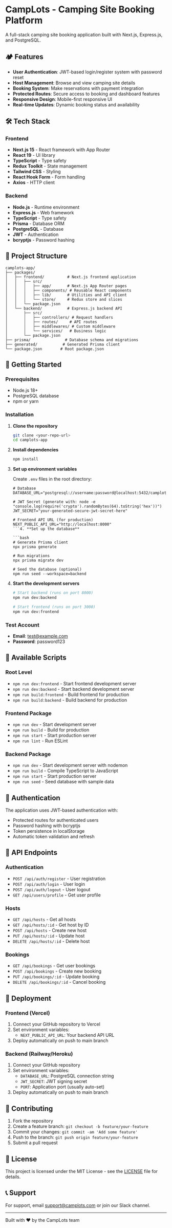 # CampLots - Camping Site Booking Platform

A full-stack camping site booking application built with Next.js, Express.js, and PostgreSQL.

## 🏕️ Features

- **User Authentication**: JWT-based login/register system with password reset
- **Host Management**: Browse and view camping site details
- **Booking System**: Make reservations with payment integration
- **Protected Routes**: Secure access to booking and dashboard features
- **Responsive Design**: Mobile-first responsive UI
- **Real-time Updates**: Dynamic booking status and availability

## 🛠️ Tech Stack

### Frontend

- **Next.js 15** - React framework with App Router
- **React 19** - UI library
- **TypeScript** - Type safety
- **Redux Toolkit** - State management
- **Tailwind CSS** - Styling
- **React Hook Form** - Form handling
- **Axios** - HTTP client

### Backend

- **Node.js** - Runtime environment
- **Express.js** - Web framework
- **TypeScript** - Type safety
- **Prisma** - Database ORM
- **PostgreSQL** - Database
- **JWT** - Authentication
- **bcryptjs** - Password hashing

## 📁 Project Structure

```
camplots-app/
├── packages/
│   ├── frontend/          # Next.js frontend application
│   │   ├── src/
│   │   │   ├── app/       # Next.js App Router pages
│   │   │   ├── components/ # Reusable React components
│   │   │   ├── lib/       # Utilities and API client
│   │   │   └── store/     # Redux store and slices
│   │   └── package.json
│   └── backend/           # Express.js backend API
│       ├── src/
│       │   ├── controllers/ # Request handlers
│       │   ├── routes/     # API routes
│       │   ├── middlewares/ # Custom middleware
│       │   └── services/   # Business logic
│       └── package.json
├── prisma/               # Database schema and migrations
├── generated/           # Generated Prisma client
└── package.json        # Root package.json
```

## 🚀 Getting Started

### Prerequisites

- Node.js 18+
- PostgreSQL database
- npm or yarn

### Installation

1. **Clone the repository**

   ```bash
   git clone <your-repo-url>
   cd camplots-app
   ```

2. **Install dependencies**

   ```bash
   npm install
   ```

3. **Set up environment variables**

   Create `.env` files in the root directory:

   ````env
   # Database
   DATABASE_URL="postgresql://username:password@localhost:5432/camplots"

   # JWT Secret (generate with: node -e "console.log(require('crypto').randomBytes(64).toString('hex'))")
   JWT_SECRET="your-generated-secure-jwt-secret-here"

   # Frontend API URL (for production)
   NEXT_PUBLIC_API_URL="http://localhost:8000"
   ```4. **Set up the database**

   ```bash
   # Generate Prisma client
   npx prisma generate

   # Run migrations
   npx prisma migrate dev

   # Seed the database (optional)
   npm run seed --workspace=backend
   ````

4. **Start the development servers**

   ```bash
   # Start backend (runs on port 8000)
   npm run dev:backend

   # Start frontend (runs on port 3000)
   npm run dev:frontend
   ```

### Test Account

- **Email**: test@example.com
- **Password**: password123

## 📝 Available Scripts

### Root Level

- `npm run dev:frontend` - Start frontend development server
- `npm run dev:backend` - Start backend development server
- `npm run build:frontend` - Build frontend for production
- `npm run build:backend` - Build backend for production

### Frontend Package

- `npm run dev` - Start development server
- `npm run build` - Build for production
- `npm run start` - Start production server
- `npm run lint` - Run ESLint

### Backend Package

- `npm run dev` - Start development server with nodemon
- `npm run build` - Compile TypeScript to JavaScript
- `npm run start` - Start production server
- `npm run seed` - Seed database with sample data

## 🔐 Authentication

The application uses JWT-based authentication with:

- Protected routes for authenticated users
- Password hashing with bcryptjs
- Token persistence in localStorage
- Automatic token validation and refresh

## 🎯 API Endpoints

### Authentication

- `POST /api/auth/register` - User registration
- `POST /api/auth/login` - User login
- `POST /api/auth/logout` - User logout
- `GET /api/users/profile` - Get user profile

### Hosts

- `GET /api/hosts` - Get all hosts
- `GET /api/hosts/:id` - Get host by ID
- `POST /api/hosts` - Create new host
- `PUT /api/hosts/:id` - Update host
- `DELETE /api/hosts/:id` - Delete host

### Bookings

- `GET /api/bookings` - Get user bookings
- `POST /api/bookings` - Create new booking
- `PUT /api/bookings/:id` - Update booking
- `DELETE /api/bookings/:id` - Cancel booking

## 🚀 Deployment

### Frontend (Vercel)

1. Connect your GitHub repository to Vercel
2. Set environment variables:
   - `NEXT_PUBLIC_API_URL`: Your backend API URL
3. Deploy automatically on push to main branch

### Backend (Railway/Heroku)

1. Connect your GitHub repository
2. Set environment variables:
   - `DATABASE_URL`: PostgreSQL connection string
   - `JWT_SECRET`: JWT signing secret
   - `PORT`: Application port (usually auto-set)
3. Deploy automatically on push to main branch

## 🤝 Contributing

1. Fork the repository
2. Create a feature branch: `git checkout -b feature/your-feature`
3. Commit your changes: `git commit -am 'Add some feature'`
4. Push to the branch: `git push origin feature/your-feature`
5. Submit a pull request

## 📄 License

This project is licensed under the MIT License - see the [LICENSE](LICENSE) file for details.

## 📞 Support

For support, email support@camplots.com or join our Slack channel.

---

Built with ❤️ by the CampLots team
